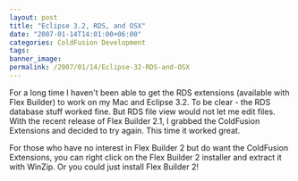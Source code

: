 ```yaml
---
layout: post
title: "Eclipse 3.2, RDS, and OSX"
date: "2007-01-14T14:01:00+06:00"
categories: ColdFusion Development 
tags: 
banner_image: 
permalink: /2007/01/14/Eclipse-32-RDS-and-OSX
---
```


For a long time I haven't been able to get the RDS extensions (available with Flex Builder) to work on my Mac and Eclipse 3.2. To be clear - the RDS database stuff worked fine. But RDS file view would not let me edit files. With the recent release of Flex Builder 2.1, I grabbed the ColdFusion Extensions and decided to try again. This time it worked great.

For those who have no interest in Flex Builder 2 but do want the ColdFusion Extensions, you can right click on the Flex Builder 2 installer and extract it with WinZip. Or you could just install Flex Builder 2!